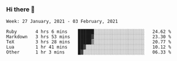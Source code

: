 ### Hi there 👋

<!--START_SECTION:waka-->
```text
Week: 27 January, 2021 - 03 February, 2021

Ruby       4 hrs 6 mins    ██████░░░░░░░░░░░░░░░░░░░   24.62 % 
Markdown   3 hrs 53 mins   █████▓░░░░░░░░░░░░░░░░░░░   23.30 % 
TeX        3 hrs 28 mins   █████▒░░░░░░░░░░░░░░░░░░░   20.77 % 
Lua        1 hr 41 mins    ██▓░░░░░░░░░░░░░░░░░░░░░░   10.12 % 
Other      1 hr 3 mins     █▓░░░░░░░░░░░░░░░░░░░░░░░   06.33 % 
```
<!--END_SECTION:waka-->

<!--
**yqmmm/yqmmm** is a ✨ _special_ ✨ repository because its `README.md` (this file) appears on your GitHub profile.

Here are some ideas to get you started:

- 🔭 I’m currently working on ...
- 🌱 I’m currently learning ...
- 👯 I’m looking to collaborate on ...
- 🤔 I’m looking for help with ...
- 💬 Ask me about ...
- 📫 How to reach me: ...
- 😄 Pronouns: ...
- ⚡ Fun fact: ...
-->
